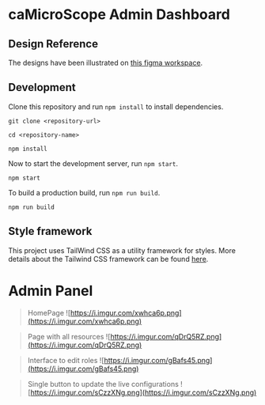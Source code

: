 # caMicroScope Admin Dashboard

## Design Reference

The designs have been illustrated on [this figma workspace](https://www.figma.com/file/oU1Vs65HUvu75j7747IP8V/CamicroScope-Roles-Page?node-id=0%3A1).

## Development

Clone this repository and run `npm install` to install dependencies.

```
git clone <repository-url>

cd <repository-name>

npm install
```

Now to start the development server, run `npm start`.

```
npm start
```

To build a production build, run `npm run build`.

```
npm run build
```

## Style framework

This project uses TailWind CSS as a utility framework for styles. More details about the Tailwind CSS framework can be found [here](https://tailwindcss.com/).

# Admin Panel

> HomePage
> ![https://i.imgur.com/xwhca6p.png](https://i.imgur.com/xwhca6p.png)

> Page with all resources
> ![https://i.imgur.com/qDrQ5RZ.png](https://i.imgur.com/qDrQ5RZ.png)

> Interface to edit roles
> ![https://i.imgur.com/gBafs45.png](https://i.imgur.com/gBafs45.png)

> Single button to update the live configurations
> ![https://i.imgur.com/sCzzXNg.png](https://i.imgur.com/sCzzXNg.png)
